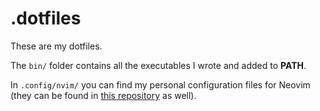 # .dotfiles

These are my dotfiles.

The `bin/` folder contains all the executables I wrote and added to **PATH**.

In `.config/nvim/` you can find my personal configuration files for Neovim (they can be found in [this repository](https://github.com/TommasoTarchi/neovim-config) as well).
